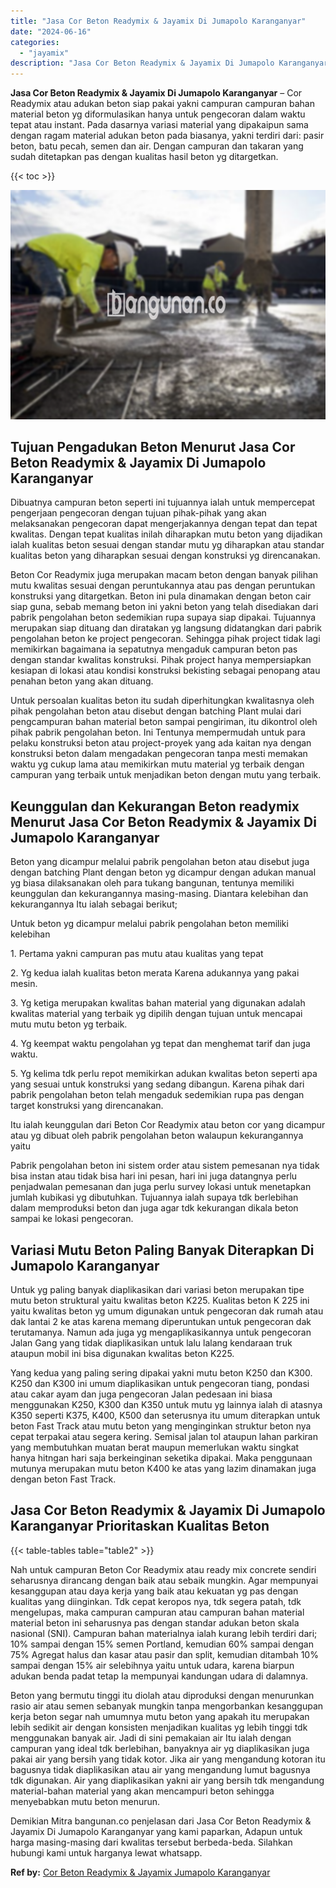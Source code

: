 ```yaml
---
title: "Jasa Cor Beton Readymix & Jayamix Di Jumapolo Karanganyar"
date: "2024-06-16"
categories: 
  - "jayamix"
description: "Jasa Cor Beton Readymix & Jayamix Di Jumapolo Karanganyar. Demikian Mitra bangunan.co penjelasan dari Jasa Cor Beton Readymix & Jayamix Di Jumapolo Karangany..."
---
```


**Jasa Cor Beton Readymix & Jayamix Di Jumapolo Karanganyar** – Cor Readymix atau adukan beton siap pakai yakni campuran campuran bahan material beton yg diformulasikan hanya untuk pengecoran dalam waktu tepat atau instant. Pada dasarnya variasi material yang dipakaipun sama dengan ragam material adukan beton pada biasanya, yakni terdiri dari: pasir beton, batu pecah, semen dan air. Dengan campuran dan takaran yang sudah ditetapkan pas dengan kualitas hasil beton yg ditargetkan.

{{< toc >}}

![Jasa Cor Beton Readymix & Jayamix Di Jumapolo Karanganyar](/images/jasa-cor-readymix-39.png)

## Tujuan Pengadukan Beton Menurut Jasa Cor Beton Readymix & Jayamix Di Jumapolo Karanganyar

Dibuatnya campuran beton seperti ini tujuannya ialah untuk mempercepat pengerjaan pengecoran dengan tujuan pihak-pihak yang akan melaksanakan pengecoran dapat mengerjakannya dengan tepat dan tepat kwalitas. Dengan tepat kualitas inilah diharapkan mutu beton yang dijadikan ialah kualitas beton sesuai dengan standar mutu yg diharapkan atau standar kualitas beton yang diharapkan sesuai dengan konstruksi yg direncanakan.

Beton Cor Readymix juga merupakan macam beton dengan banyak pilihan mutu kwalitas sesuai dengan peruntukannya atau pas dengan peruntukan konstruksi yang ditargetkan. Beton ini pula dinamakan dengan beton cair siap guna, sebab memang beton ini yakni beton yang telah disediakan dari pabrik pengolahan beton sedemikian rupa supaya siap dipakai. Tujuannya merupakan siap dituang dan diratakan yg langsung didatangkan dari pabrik pengolahan beton ke project pengecoran. Sehingga pihak project tidak lagi memikirkan bagaimana ia sepatutnya mengaduk campuran beton pas dengan standar kwalitas konstruksi. Pihak project hanya mempersiapkan kesiapan di lokasi atau kondisi konstruksi bekisting sebagai penopang atau penahan beton yang akan dituang.

Untuk persoalan kualitas beton itu sudah diperhitungkan kwalitasnya oleh pihak pengolahan beton atau disebut dengan batching Plant mulai dari pengcampuran bahan material beton sampai pengiriman, itu dikontrol oleh pihak pabrik pengolahan beton. Ini Tentunya mempermudah untuk para pelaku konstruksi beton atau project-proyek yang ada kaitan nya dengan konstruksi beton dalam mengadakan pengecoran tanpa mesti memakan waktu yg cukup lama atau memikirkan mutu material yg terbaik dengan campuran yang terbaik untuk menjadikan beton dengan mutu yang terbaik.

## Keunggulan dan Kekurangan Beton readymix Menurut Jasa Cor Beton Readymix & Jayamix Di Jumapolo Karanganyar

Beton yang dicampur melalui pabrik pengolahan beton atau disebut juga dengan batching Plant dengan beton yg dicampur dengan adukan manual yg biasa dilaksanakan oleh para tukang bangunan, tentunya memiliki keunggulan dan kekurangannya masing-masing. Diantara kelebihan dan kekurangannya Itu ialah sebagai berikut;

Untuk beton yg dicampur melalui pabrik pengolahan beton memiliki kelebihan

1\. Pertama yakni campuran pas mutu atau kualitas yang tepat

2\. Yg kedua ialah kualitas beton merata Karena adukannya yang pakai mesin.

3\. Yg ketiga merupakan kwalitas bahan material yang digunakan adalah kwalitas material yang terbaik yg dipilih dengan tujuan untuk mencapai mutu mutu beton yg terbaik.

4\. Yg keempat waktu pengolahan yg tepat dan menghemat tarif dan juga waktu.

5\. Yg kelima tdk perlu repot memikirkan adukan kwalitas beton seperti apa yang sesuai untuk konstruksi yang sedang dibangun. Karena pihak dari pabrik pengolahan beton telah mengaduk sedemikian rupa pas dengan target konstruksi yang direncanakan.

Itu ialah keunggulan dari Beton Cor Readymix atau beton cor yang dicampur atau yg dibuat oleh pabrik pengolahan beton walaupun kekurangannya yaitu

Pabrik pengolahan beton ini sistem order atau sistem pemesanan nya tidak bisa instan atau tidak bisa hari ini pesan, hari ini juga datangnya perlu penjadwalan pemesanan dan juga perlu survey lokasi untuk menetapkan jumlah kubikasi yg dibutuhkan. Tujuannya ialah supaya tdk berlebihan dalam memproduksi beton dan juga agar tdk kekurangan dikala beton sampai ke lokasi pengecoran.

## Variasi Mutu Beton Paling Banyak Diterapkan Di Jumapolo Karanganyar

Untuk yg paling banyak diaplikasikan dari variasi beton merupakan tipe mutu beton struktural yaitu kwalitas beton K225. Kualitas beton K 225 ini yaitu kwalitas beton yg umum digunakan untuk pengecoran dak rumah atau dak lantai 2 ke atas karena memang diperuntukan untuk pengecoran dak terutamanya. Namun ada juga yg mengaplikasikannya untuk pengecoran Jalan Gang yang tidak diaplikasikan untuk lalu lalang kendaraan truk ataupun mobil ini bisa digunakan kwalitas beton K225.

Yang kedua yang paling sering dipakai yakni mutu beton K250 dan K300. K250 dan K300 ini umum diaplikasikan untuk pengecoran tiang, pondasi atau cakar ayam dan juga pengecoran Jalan pedesaan ini biasa menggunakan K250, K300 dan K350 untuk mutu yg lainnya ialah di atasnya K350 seperti K375, K400, K500 dan seterusnya itu umum diterapkan untuk beton Fast Track atau mutu beton yang menginginkan struktur beton nya cepat terpakai atau segera kering. Semisal jalan tol ataupun lahan parkiran yang membutuhkan muatan berat maupun memerlukan waktu singkat hanya hitngan hari saja berkeinginan seketika dipakai. Maka penggunaan mutunya merupakan mutu beton K400 ke atas yang lazim dinamakan juga dengan beton Fast Track.

## Jasa Cor Beton Readymix & Jayamix Di Jumapolo Karanganyar Prioritaskan Kualitas Beton

{{< table-tables table="table2" >}}

Nah untuk campuran Beton Cor Readymix atau ready mix concrete sendiri seharusnya dirancang dengan baik atau sebaik mungkin. Agar mempunyai kesanggupan atau daya kerja yang baik atau kekuatan yg pas dengan kualitas yang diinginkan. Tdk cepat keropos nya, tdk segera patah, tdk mengelupas, maka campuran campuran atau campuran bahan material material beton ini seharusnya pas dengan standar adukan beton skala nasional (SNI). Campuran bahan materialnya ialah kurang lebih terdiri dari; 10% sampai dengan 15% semen Portland, kemudian 60% sampai dengan 75% Agregat halus dan kasar atau pasir dan split, kemudian ditambah 10% sampai dengan 15% air selebihnya yaitu untuk udara, karena biarpun adukan benda padat tetap Ia mempunyai kandungan udara di dalamnya.

Beton yang bermutu tinggi itu diolah atau diproduksi dengan menurunkan rasio air atau semen sebanyak mungkin tanpa mengorbankan kesanggupan kerja beton segar nah umumnya mutu beton yang apakah itu merupakan lebih sedikit air dengan konsisten menjadikan kualitas yg lebih tinggi tdk menggunakan banyak air. Jadi di sini pemakaian air Itu ialah dengan campuran yang ideal tdk berlebihan, banyaknya air yg diaplikasikan juga pakai air yang bersih yang tidak kotor. Jika air yang mengandung kotoran itu bagusnya tidak diaplikasikan atau air yang mengandung lumut bagusnya tdk digunakan. Air yang diaplikasikan yakni air yang bersih tdk mengandung material-bahan material yang akan mencampuri beton sehingga menyebabkan mutu beton menurun.

Demikian Mitra bangunan.co penjelasan dari Jasa Cor Beton Readymix & Jayamix Di Jumapolo Karanganyar yang kami paparkan, Adapun untuk harga masing-masing dari kwalitas tersebut berbeda-beda. Silahkan hubungi kami untuk harganya lewat whatsapp.

**Ref by:** [Cor Beton Readymix & Jayamix Jumapolo Karanganyar](https://id.wikipedia.org/wiki/Cor)
